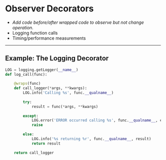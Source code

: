 # Observer Decorators

- *Add code before/after wrapped code to observe but not change operation.*
- Logging function calls
- Timing/performance measurements

---

## Example: The Logging Decorator

```python
LOG = logging.getLogger(__name__)
def log_call(func):
    
    @wraps(func)
    def call_logger(*args, **kwargs):
        LOG.info('Calling %s', func.__qualname__)
        
        try:
            result = func(*args, **kwargs)
        
        except:
            LOG.error('ERROR occurred calling %s', func.__qualname__, exc_info=True)
            raise
        
        else:
            LOG.info('%s returning %r', func.__qualname__, result)
            return result
    
    return call_logger
```

